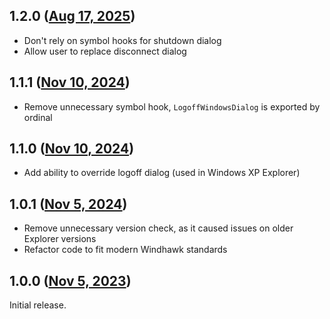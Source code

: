 ## 1.2.0 ([Aug 17, 2025](https://github.com/ramensoftware/windhawk-mods/blob/cf2747a1e098e6c5840eadc398ae88f1b87271cc/mods/custom-shutdown-dialog.wh.cpp))

- Don't rely on symbol hooks for shutdown dialog
- Allow user to replace disconnect dialog

## 1.1.1 ([Nov 10, 2024](https://github.com/ramensoftware/windhawk-mods/blob/0e446407ccb4725b2eb9061b584e45e304a281ad/mods/custom-shutdown-dialog.wh.cpp))

- Remove unnecessary symbol hook, `LogoffWindowsDialog` is exported by ordinal

## 1.1.0 ([Nov 10, 2024](https://github.com/ramensoftware/windhawk-mods/blob/f7f83c31e2fde1cd1bdcf110318ae9e9d319ae33/mods/custom-shutdown-dialog.wh.cpp))

- Add ability to override logoff dialog (used in Windows XP Explorer)

## 1.0.1 ([Nov 5, 2024](https://github.com/ramensoftware/windhawk-mods/blob/283efe79823953bacbe87532d0ade644bcbd8f62/mods/custom-shutdown-dialog.wh.cpp))

- Remove unnecessary version check, as it caused issues on older Explorer versions
- Refactor code to fit modern Windhawk standards

## 1.0.0 ([Nov 5, 2023](https://github.com/ramensoftware/windhawk-mods/blob/12155847ff2b01c1e5ec16e997b6f2189115cb35/mods/custom-shutdown-dialog.wh.cpp))

Initial release.
